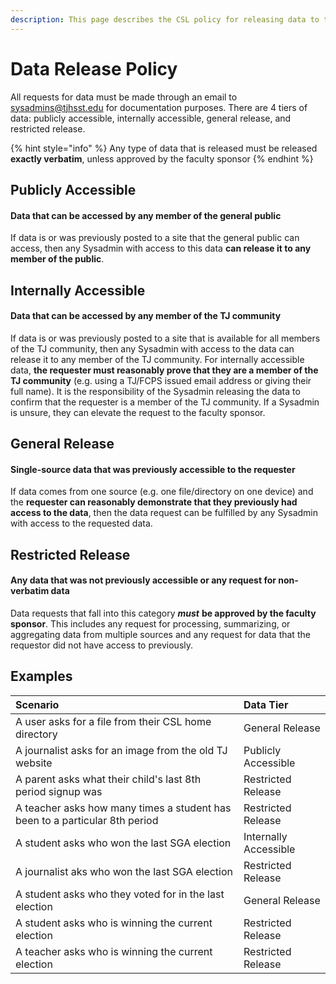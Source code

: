 ```yaml
---
description: This page describes the CSL policy for releasing data to the public
---
```


# Data Release Policy

All requests for data must be made through an email to sysadmins@tjhsst.edu for documentation purposes.  There are 4 tiers of data: publicly accessible, internally accessible, general release, and restricted release.  

{% hint style="info" %}
Any type of data that is released must be released **exactly verbatim**, unless approved by the faculty sponsor
{% endhint %}

##  Publicly Accessible

#### Data that can be accessed by any member of the general public

If data is or was previously posted to a site that the general public can access, then any Sysadmin with access to this data **can release it to any member of the public**.  

## Internally Accessible

#### Data that can be accessed by any member of the TJ community

If data is or was previously posted to a site that is available for all members of the TJ community, then any Sysadmin with access to the data can release it to any member of the TJ community.  For internally accessible data, **the requester must reasonably prove that they are a member of the TJ community** \(e.g. using a TJ/FCPS issued email address or giving their full name\).  It is the responsibility of the Sysadmin releasing the data to confirm that the requester is a member of the TJ community.  If a Sysadmin is unsure, they can elevate the request to the faculty sponsor.

## General Release

#### Single-source data that was previously accessible to the requester

If data comes from one source \(e.g. one file/directory on one device\) and the **requester can reasonably demonstrate that they previously had access to the data**, then the data request can be fulfilled by any Sysadmin with access to the requested data.

## Restricted Release

#### Any data that was not previously accessible or any request for non-verbatim data 

Data requests that fall into this category _**must**_ **be approved by the faculty sponsor**.  This includes any request for processing, summarizing, or aggregating data from multiple sources and any request for data that the requestor did not have access to previously.

## Examples

| Scenario | Data Tier |
| :--- | :--- |
| A user asks for a file from their CSL home directory | General Release |
| A journalist asks for an image from the old TJ website | Publicly Accessible |
| A parent asks what their child's last 8th period signup was | Restricted Release |
| A teacher asks how many times a student has been to a particular 8th period | Restricted Release |
| A student asks who won the last SGA election | Internally Accessible |
| A journalist aks who won the last SGA election | Restricted Release |
| A student asks who they voted for in the last election | General Release |
| A student asks who is winning the current election | Restricted Release |
| A teacher asks who is winning the current election | Restricted Release |



